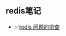 ## redis笔记

- ✅[redis 问题的排查](https://github.com/nevermoressss/studygo/blob/master/redis/troubleshoot-problems.md)
